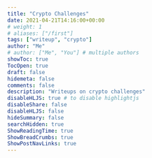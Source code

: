 ```yaml
---
title: "Crypto Challenges"
date: 2021-04-21T14:16:00+00:00
# weight: 1
# aliases: ["/first"]
tags: ["writeup", "crypto"]
author: "Me"
# author: ["Me", "You"] # multiple authors
showToc: true
TocOpen: true
draft: false
hidemeta: false
comments: false
description: "Writeups on crypto challenges"
disableHLJS: true # to disable highlightjs
disableShare: false
disableHLJS: false
hideSummary: false
searchHidden: true
ShowReadingTime: true
ShowBreadCrumbs: true
ShowPostNavLinks: true
---
```

